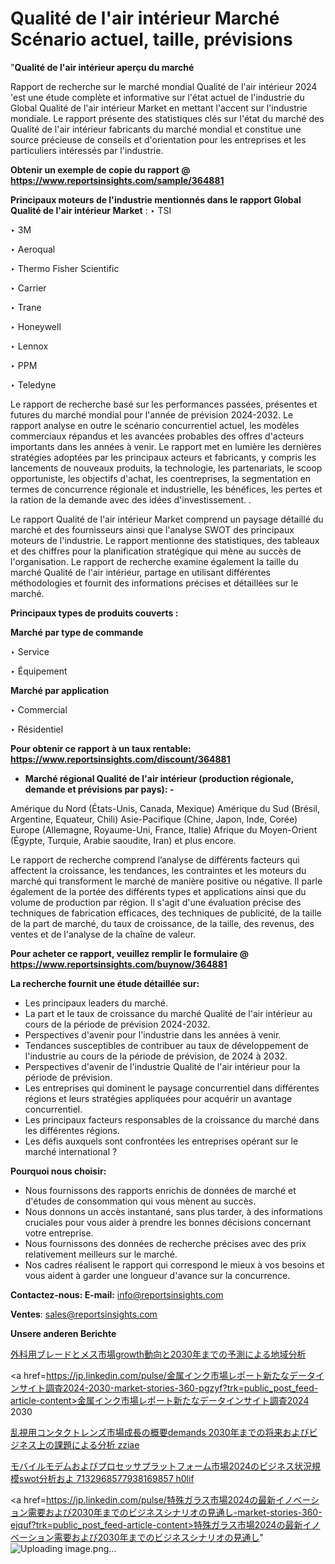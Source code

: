 # Qualité de l'air intérieur Marché Scénario actuel, taille, prévisions

"<strong>Qualité de l'air intérieur aperçu du marché</strong>

Rapport de recherche sur le marché mondial Qualité de l'air intérieur 2024 'est une étude complète et informative sur l'état actuel de l'industrie du Global Qualité de l'air intérieur Market en mettant l'accent sur l'industrie mondiale. Le rapport présente des statistiques clés sur l'état du marché des Qualité de l'air intérieur fabricants du marché mondial et constitue une source précieuse de conseils et d'orientation pour les entreprises et les particuliers intéressés par l'industrie.

<strong>Obtenir un exemple de copie du rapport @ <a href=https://www.reportsinsights.com/sample/364881>https://www.reportsinsights.com/sample/364881</a></strong>

<strong>Principaux moteurs de l'industrie mentionnés dans le rapport Global Qualité de l'air intérieur Market</strong> :
‣ TSI

‣ 3M

‣ Aeroqual

‣ Thermo Fisher Scientific

‣ Carrier

‣ Trane

‣ Honeywell

‣ Lennox

‣ PPM

‣ Teledyne

Le rapport de recherche basé sur les performances passées, présentes et futures du marché mondial pour l'année de prévision 2024-2032. Le rapport analyse en outre le scénario concurrentiel actuel, les modèles commerciaux répandus et les avancées probables des offres d'acteurs importants dans les années à venir. Le rapport met en lumière les dernières stratégies adoptées par les principaux acteurs et fabricants, y compris les lancements de nouveaux produits, la technologie, les partenariats, le scoop opportuniste, les objectifs d'achat, les coentreprises, la segmentation en termes de concurrence régionale et industrielle, les bénéfices, les pertes et la ration de la demande avec des idées d'investissement. .

Le rapport Qualité de l'air intérieur Market comprend un paysage détaillé du marché et des fournisseurs ainsi que l'analyse SWOT des principaux moteurs de l'industrie. Le rapport mentionne des statistiques, des tableaux et des chiffres pour la planification stratégique qui mène au succès de l'organisation. Le rapport de recherche examine également la taille du marché Qualité de l'air intérieur, partage en utilisant différentes méthodologies et fournit des informations précises et détaillées sur le marché.

<strong>Principaux types de produits couverts :</strong>

<strong>Marché par type de commande</strong>

‣ Service

‣ Équipement

<strong>Marché par application</strong>

‣ Commercial

‣ Résidentiel

<strong>Pour obtenir ce rapport à un taux rentable: <a href=https://www.reportsinsights.com/discount/364881>https://www.reportsinsights.com/discount/364881</a></strong>
<ul>
  <li><strong>Marché régional Qualité de l'air intérieur (production régionale, demande et prévisions par pays): -</strong></li>
</ul>
Amérique du Nord (États-Unis, Canada, Mexique)
Amérique du Sud (Brésil, Argentine, Equateur, Chili)
Asie-Pacifique (Chine, Japon, Inde, Corée)
Europe (Allemagne, Royaume-Uni, France, Italie)
Afrique du Moyen-Orient (Égypte, Turquie, Arabie saoudite, Iran) et plus encore.

Le rapport de recherche comprend l’analyse de différents facteurs qui affectent la croissance, les tendances, les contraintes et les moteurs du marché qui transforment le marché de manière positive ou négative. Il parle également de la portée des différents types et applications ainsi que du volume de production par région. Il s'agit d'une évaluation précise des techniques de fabrication efficaces, des techniques de publicité, de la taille de la part de marché, du taux de croissance, de la taille, des revenus, des ventes et de l'analyse de la chaîne de valeur.

<strong>Pour acheter ce rapport, veuillez remplir le formulaire @   <a href=https://www.reportsinsights.com/buynow/364881>https://www.reportsinsights.com/buynow/364881</a></strong>

<strong>La recherche fournit une étude détaillée sur:</strong>
<ul>
  <li>Les principaux leaders du marché.</li>
  <li>La part et le taux de croissance du marché Qualité de l'air intérieur au cours de la période de prévision 2024-2032.</li>
  <li>Perspectives d'avenir pour l'industrie dans les années à venir.</li>
  <li>Tendances susceptibles de contribuer au taux de développement de l'industrie au cours de la période de prévision, de 2024 à 2032.</li>
  <li>Perspectives d'avenir de l'industrie Qualité de l'air intérieur pour la période de prévision.</li>
  <li>Les entreprises qui dominent le paysage concurrentiel dans différentes régions et leurs stratégies appliquées pour acquérir un avantage concurrentiel.</li>
  <li>Les principaux facteurs responsables de la croissance du marché dans les différentes régions.</li>
  <li>Les défis auxquels sont confrontées les entreprises opérant sur le marché international ?</li>
</ul>
<strong>Pourquoi nous choisir:</strong>
<ul>
  <li>Nous fournissons des rapports enrichis de données de marché et d'études de consommation qui vous mènent au succès.</li>
  <li>Nous donnons un accès instantané, sans plus tarder, à des informations cruciales pour vous aider à prendre les bonnes décisions concernant votre entreprise.</li>
  <li>Nous fournissons des données de recherche précises avec des prix relativement meilleurs sur le marché.</li>
  <li>Nos cadres réalisent le rapport qui correspond le mieux à vos besoins et vous aident à garder une longueur d'avance sur la concurrence.</li>
</ul>
<strong>Contactez-nous:
</strong><strong>E-mail:</strong> <a href=mailto:info@reportsinsights.com>info@reportsinsights.com</a>

<strong>Ventes</strong>: <a href=mailto:sales@reportsinsights.com>sales@reportsinsights.com</a>

<strong>Unsere anderen Berichte</strong>

<a href=https://www.linkedin.com/pulse/外科用ブレードとメス市場growth動向と2030年までの予測による地域分析-healthscope-news-245-t3knf/>外科用ブレードとメス市場growth動向と2030年までの予測による地域分析</a>

<a href=https://jp.linkedin.com/pulse/金属インク市場レポート新たなデータインサイト調査2024-2030-market-stories-360-pgzyf?trk=public_post_feed-article-content>金属インク市場レポート新たなデータインサイト調査2024 2030</a>

<a href=https://www.linkedin.com/pulse/乱視用コンタクトレンズ市場成長の概要demands-2030年までの将来およびビジネス上の課題による分析-zziae/>乱視用コンタクトレンズ市場成長の概要demands 2030年までの将来およびビジネス上の課題による分析 zziae</a>

<a href=https://www.linkedin.com/pulse/モバイルモデムおよびプロセッサプラットフォーム市場2024のビジネス状況規模swot分析およ-7132968577938169857-h0lif/>モバイルモデムおよびプロセッサプラットフォーム市場2024のビジネス状況規模swot分析およ 7132968577938169857 h0lif</a>

<a href=https://jp.linkedin.com/pulse/特殊ガラス市場2024の最新イノベーション需要および2030年までのビジネスシナリオの見通し-market-stories-360-ejquf?trk=public_post_feed-article-content>特殊ガラス市場2024の最新イノベーション需要および2030年までのビジネスシナリオの見通し</a>"
![Uploading image.png…]()
